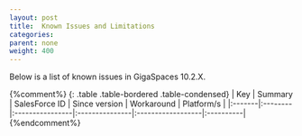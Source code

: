 ```yaml
---
layout: post
title:  Known Issues and Limitations
categories:
parent: none
weight: 400
---
```



Below is a list of known issues in GigaSpaces 10.2.X.

{%comment%}
{: .table .table-bordered .table-condensed}
| Key | Summary | SalesForce ID | Since version | Workaround | Platform/s |
|:-------|:--------|:----------------|:---------------|:------------------|:----------|
{%endcomment%}